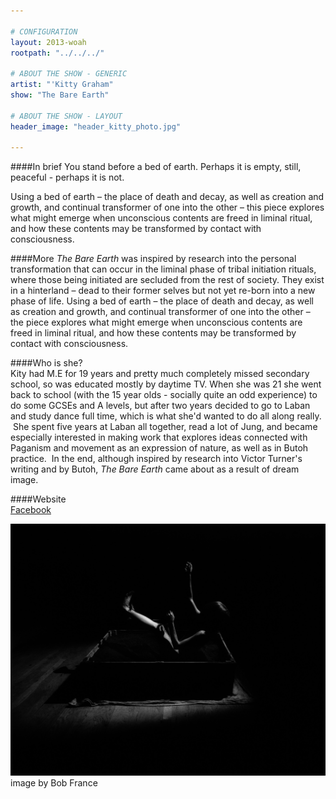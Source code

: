 ```yaml
---

# CONFIGURATION
layout: 2013-woah
rootpath: "../../../"

# ABOUT THE SHOW - GENERIC
artist: "'Kitty Graham"
show: "The Bare Earth"

# ABOUT THE SHOW - LAYOUT
header_image: "header_kitty_photo.jpg"

---
```

####In brief
You stand before a bed of earth. Perhaps it is empty, still, peaceful - perhaps it is not.    

Using a bed of earth – the place of death and decay, as well as creation and growth, and continual transformer of one into the other – this piece explores what might emerge when unconscious contents are freed in liminal ritual, and how these contents may be transformed by contact with consciousness.    

####More 
*The Bare Earth* was inspired by research into the personal transformation that can occur in the liminal phase of tribal initiation rituals, where those being initiated are secluded from the rest of society. They exist in a hinterland – dead to their former selves but not yet re-born into a new phase of life. Using a bed of earth – the place of death and decay, as well as creation and growth, and continual transformer of one into the other – the piece explores what might emerge when unconscious contents are freed in liminal ritual, and how these contents may be transformed by contact with consciousness.    

####Who is she?    
Kity had M.E for 19 years and pretty much completely missed secondary school, so was educated mostly by daytime TV. When she was 21 she went back to school (with the 15 year olds - socially quite an odd experience) to do some GCSEs and A levels, but after two years  decided to go to Laban and study dance full time, which is what she'd wanted to do all along really.  She spent five years at Laban all together, read a lot of Jung, and became especially interested in making work that explores ideas connected with Paganism and movement as an expression of nature, as well as in Butoh practice.  In the end, although inspired by research into Victor Turner's writing and by Butoh, *The Bare Earth* came about as a result of dream image.    

####Website    
[Facebook](http://www.facebook.com/kittyj.graham)    

![Kitty Graham](kitty1.jpg)    
image by Bob France
  